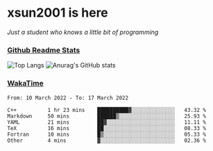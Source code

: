 # xsun2001 is here

*Just a student who knows a little bit of programming*

### [Github Readme Stats](https://github.com/anuraghazra/github-readme-stats)

![Top Langs](https://github-readme-stats.vercel.app/api/top-langs/?username=xsun2001&layout=compact&theme=radical) ![Anurag's GitHub stats](https://github-readme-stats.vercel.app/api?username=xsun2001&show_icons=true&theme=radical)

### [WakaTime](https://wakatime.com)

<!--START_SECTION:waka-->

```text
From: 10 March 2022 - To: 17 March 2022

C++          1 hr 23 mins    ██████████▓░░░░░░░░░░░░░░   43.32 %
Markdown     50 mins         ██████▒░░░░░░░░░░░░░░░░░░   25.93 %
YAML         21 mins         ██▓░░░░░░░░░░░░░░░░░░░░░░   11.11 %
TeX          16 mins         ██░░░░░░░░░░░░░░░░░░░░░░░   08.33 %
Fortran      10 mins         █▒░░░░░░░░░░░░░░░░░░░░░░░   05.33 %
Other        4 mins          ▓░░░░░░░░░░░░░░░░░░░░░░░░   02.36 %
```

<!--END_SECTION:waka-->
